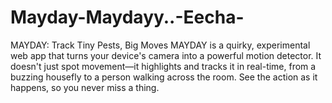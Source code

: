 # Mayday-Maydayy..-Eecha-
MAYDAY: Track Tiny Pests, Big Moves MAYDAY is a quirky, experimental web app that turns your device's camera into a powerful motion detector. It doesn't just spot movement—it highlights and tracks it in real-time, from a buzzing housefly to a person walking across the room. See the action as it happens, so you never miss a thing.
